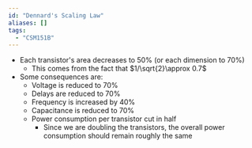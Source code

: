 ```yaml
---
id: "Dennard's Scaling Law"
aliases: []
tags:
  - "CSM151B"
---
```


- Each transistor's area decreases to 50% (or each dimension to 70%)
  - This comes from the fact that $1/\sqrt{2}\approx 0.7$
- Some consequences are:
  - Voltage is reduced to 70%
  - Delays are reduced to 70%
  - Frequency is increased by 40%
  - Capacitance is reduced to 70%
  - Power consumption per transistor cut in half
    - Since we are doubling the transistors, the overall power consumption
      should remain roughly the same
